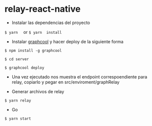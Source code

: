 # relay-react-native

- Instalar las dependencias del proyecto

`$ yarn  ` or `$ yarn  install`

- Instalar [graphcool](https://www.graph.cool/) y hacer deploy de la siguiente forma

`$ npm install -g graphcool `

`$ cd server`

`$ graphcool deploy`

- Una vez ejecutado nos muestra el endpoint correspoendiente para relay, copiarlo y pegar en src/enviroment/graphRelay

- Generar archivos de relay

`$ yarn relay`

- Go

`$ yarn start`
